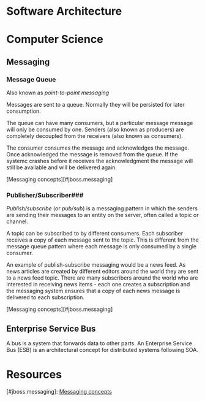 # Software Architecture #

# Computer Science #

## Messaging ##

### Message Queue ###

Also known as _point-to-point messaging_

Messages are sent to a queue. Normally they will be persisted for later consumption.

The queue can have many consumers, but a particular message message will only be consumed by one. Senders (also known as producers) are completely decoupled from the receivers (also known as consumers).

The consumer consumes the message and acknowledges the message. Once acknowledged the message is removed from the queue. If the systemc crashes before it receives the acknowledgment the message will still be available and will be delivered again.

[Messaging concepts][#jboss.messaging]

### Publisher/Subscriber###

_Publish/subscribe_ (or _pub/sub_) is a messaging pattern in which the senders are sending their messages to an entity on the server, often called a topic or channel. 

A topic can be subscribed to by different consumers. Each subscriber receives a copy of each message sent to the topic. This is different from the message queue pattern where each message is only consumed by a single consumer.

An example of publish-subscribe messaging would be a news feed. As news articles are created by different editors around the world they are sent to a news feed topic. There are many subscribers around the world who are interested in receiving news items - each one creates a subscription and the messaging system ensures that a copy of each news message is delivered to each subscription.

[Messaging concepts][#jboss.messaging]

## Enterprise Service Bus ##

A bus is a system that forwards data to other parts. An Enterprise Service Bus (ESB) is an architectural concept for distributed systems following SOA.

# Resources #

[#jboss.messaging]: [Messaging concepts](http://docs.jboss.org/jbossmessaging/docs/usermanual-2.0.0.beta1/html/messaging-concepts.html) 
